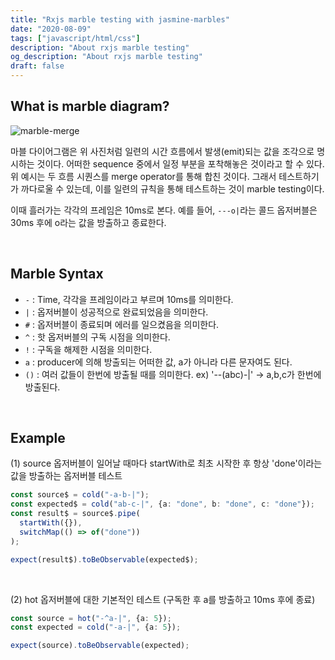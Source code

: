 ```yaml
---
title: "Rxjs marble testing with jasmine-marbles"
date: "2020-08-09"
tags: ["javascript/html/css"]
description: "About rxjs marble testing"
og_description: "About rxjs marble testing"
draft: false
---
```


## What is marble diagram?

![marble-merge](https://user-images.githubusercontent.com/27843313/89752134-136a9a80-db0e-11ea-9f29-b3a5a9326585.png)

마블 다이어그램은 위 사진처럼 일련의 시간 흐름에서 발생(emit)되는 값을 조각으로 명시하는 것이다. 어떠한 sequence 중에서 일정 부분을 포착해놓은 것이라고 할 수 있다. 위 예시는 두 흐름 시퀀스를 merge operator를 통해 합친 것이다. 그래서 테스트하기가 까다로울 수 있는데, 이를 일련의 규칙을 통해 테스트하는 것이 marble testing이다.

이때 흘러가는 각각의 프레임은 10ms로 본다. 예를 들어, `---o|`라는 콜드 옵저버블은 30ms 후에 o라는 값을 방출하고 종료한다.

<br />

## Marble Syntax
- `-` : Time, 각각을 프레임이라고 부르며 10ms를 의미한다.
- `|` : 옵저버블이 성공적으로 완료되었음을 의미한다.
- `#` : 옵저버블이 종료되며 에러를 일으켰음을 의미한다.
- `^` : 핫 옵저버블의 구독 시점을 의미한다.
- `!` : 구독을 해제한 시점을 의미한다.
- `a` : producer에 의해 방출되는 어떠한 값, a가 아니라 다른 문자여도 된다.
- `()` : 여러 값들이 한번에 방출될 때를 의미한다. ex) '--(abc)-|' → a,b,c가 한번에 방출된다.

<br />

## Example

(1) source 옵저버블이 일어날 때마다 startWith로 최초 시작한 후 항상 'done'이라는 값을 방출하는 옵저버블 테스트

```ts
const source$ = cold("-a-b-|");
const expected$ = cold("ab-c-|", {a: "done", b: "done", c: "done"});
const result$ = source$.pipe(
  startWith({}),
  switchMap(() => of("done"))
);

expect(result$).toBeObservable(expected$);
```

<br />

(2) hot 옵저버블에 대한 기본적인 테스트 (구독한 후 a를 방출하고 10ms 후에 종료)

```ts
const source = hot("-^a-|", {a: 5});
const expected = cold("-a-|", {a: 5});

expect(source).toBeObservable(expected);
```
